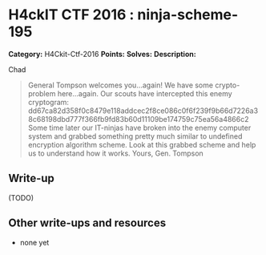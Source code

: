 # H4ckIT CTF 2016 : ninja-scheme-195

**Category:** H4Ckit-Ctf-2016
**Points:**
**Solves:**
**Description:**

Chad

> General Tompson welcomes you...again! We have some crypto-problem here...again. Our scouts have intercepted this enemy cryptogram:  dd67ca82d358f0c8479e118addcec2f8ce086c0f6f239f9b66d7226a38c68198dbd777f366fb9fd83b60d11109be174759c75ea56a4866c2 Some time later our IT-ninjas have broken into the enemy computer system and grabbed something pretty much similar to undefined encryption algorithm scheme. Look at this grabbed scheme and help us to understand how it works. Yours, Gen. Tompson

## Write-up

(TODO)

## Other write-ups and resources

* none yet
